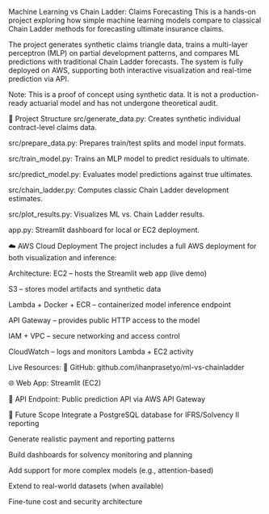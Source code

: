 Machine Learning vs Chain Ladder: Claims Forecasting
This is a hands-on project exploring how simple machine learning models compare to classical Chain Ladder methods for forecasting ultimate insurance claims.

The project generates synthetic claims triangle data, trains a multi-layer perceptron (MLP) on partial development patterns, and compares ML predictions with traditional Chain Ladder forecasts. The system is fully deployed on AWS, supporting both interactive visualization and real-time prediction via API.

Note: This is a proof of concept using synthetic data. It is not a production-ready actuarial model and has not undergone theoretical audit.

📁 Project Structure
src/generate_data.py: Creates synthetic individual contract-level claims data.

src/prepare_data.py: Prepares train/test splits and model input formats.

src/train_model.py: Trains an MLP model to predict residuals to ultimate.

src/predict_model.py: Evaluates model predictions against true ultimates.

src/chain_ladder.py: Computes classic Chain Ladder development estimates.

src/plot_results.py: Visualizes ML vs. Chain Ladder results.

app.py: Streamlit dashboard for local or EC2 deployment.

☁️ AWS Cloud Deployment
The project includes a full AWS deployment for both visualization and inference:

Architecture:
EC2 – hosts the Streamlit web app (live demo)

S3 – stores model artifacts and synthetic data

Lambda + Docker + ECR – containerized model inference endpoint

API Gateway – provides public HTTP access to the model

IAM + VPC – secure networking and access control

CloudWatch – logs and monitors Lambda + EC2 activity

Live Resources:
🔗 GitHub: github.com/ihanprasetyo/ml-vs-chainladder

🌐 Web App: Streamlit (EC2)

🧠 API Endpoint: Public prediction API via AWS API Gateway

🔮 Future Scope
Integrate a PostgreSQL database for IFRS/Solvency II reporting

Generate realistic payment and reporting patterns

Build dashboards for solvency monitoring and planning

Add support for more complex models (e.g., attention-based)

Extend to real-world datasets (when available)

Fine-tune cost and security architecture
